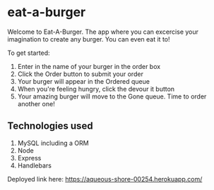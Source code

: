 # eat-a-burger
Welcome to Eat-A-Burger. The app where you can excercise your imagination to create any burger. You can even eat it to!

To get started:
1) Enter in the name of your burger in the order box
2) Click the Order button to submit your order
3) Your burger will appear in the Ordered queue
4) When you're feeling hungry, click the devour it button
5) Your amazing burger will move to the Gone queue. Time to order another one!

## Technologies used
1) MySQL including a ORM
2) Node
3) Express
4) Handlebars

Deployed link here: https://aqueous-shore-00254.herokuapp.com/